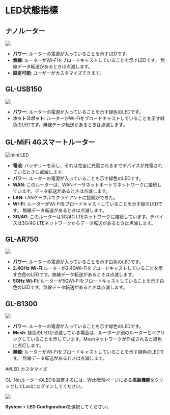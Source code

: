 # LED状態指標



## ナノルーター

![](https://static.gl-inet.com/docs/en/2.x/troubleshooting/src/ledlight/mini_led.jpg)

- **パワー**: ルーターの電源が入っていることを示すLEDです。
- **無線**: ルーターがWi-Fiをブロードキャストしていることを示すLEDです。 無線データ転送があるときは点滅します。
- **設定可能**: ユーザーがカスタマイズできます。






## GL-USB150 

![](https://static.gl-inet.com/docs/en/2.x/troubleshooting/src/ledlight/microuter.jpg)

- **パワー**: ルーターの電源が入っていることを示す緑色のLEDです。
- **ホットスポット**:  ルーターがWi-Fiをブロードキャストしていることを示す緑色のLEDです。無線データ転送があるときは点滅します。






## GL-MiFi 4Gスマートルーター

  ![mini LED](https://static.gl-inet.com/docs/en/2.x/troubleshooting/src/ledlight/mifi.jpg)

- **電池**: バッテリーを示し、それは完全に充電されるまでデバイスが充電されているときに点滅します。
- **パワー**: ルーターの電源が入っていることを示す緑色のLEDです。
- **WAN**: このルーターは、WANイーサネットホートでネットワークに接続しています。データ転送があるときは点滅します。
- **LAN**: LANケーブルでクライアントに接続ができた。
- **WI-Fi**: ルーターがWi-Fiをブロードキャストしていることを示す緑のLEDです。 無線データ転送があるときは点滅します。
- **3G/4G**: このルーターは3G/4G LTEネットワークに接続しています。デバイスは3G/4G LTEネットワークからデータ転送があるときは点滅します。






## GL-AR750 

  ![](https://static.gl-inet.com/docs/en/2.x/troubleshooting/src/ledlight/ar750.jpg)

- **パワー**: ルーターの電源が入っていることを示す白色のLEDです。
- **2.4GHz Wi-Fi**:ルーターが2.4GWi-Fiをブロードキャストしていることを示す白色のLEDです。無線データ転送があるときは点滅します。
- **5GHz Wi-Fi**: ルーターが5GWi-Fiをブロードキャストしていることを示す白色のLEDです。無線データ転送があるときは点滅します。





## GL-B1300

  ![](https://static.gl-inet.com/docs/en/2.x/troubleshooting/src/ledlight/b1300.jpg)

- **パワー**: ルーターの電源が入っていることを示す緑色のLEDです。
- **Mesh**: 緑色のLEDが点滅している場合は、ルーターが別のルーターとペアリングしていることを示しています。Meshネットワークが作成されると緑色に点灯します。
- **無線**: ルーターがWi-Fiをブロードキャストしていることを示す緑色のLEDです。 無線データ転送があるときは点滅します。








##LED カスタマイズ

GL.iNetルーターのLEDを設定するには、Web管理ページにある**高級機能**をクリックしてLuciにログインしてください。

![](https://static.gl-inet.com/docs/ja/3/troubleshooting/ledlight/advanced_settings.png)



**System** > **LED Configuration**を選択してください。


